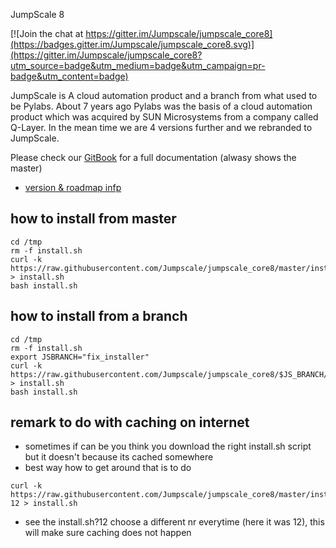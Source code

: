 JumpScale 8


[![Join the chat at https://gitter.im/Jumpscale/jumpscale_core8](https://badges.gitter.im/Jumpscale/jumpscale_core8.svg)](https://gitter.im/Jumpscale/jumpscale_core8?utm_source=badge&utm_medium=badge&utm_campaign=pr-badge&utm_content=badge)


JumpScale is A cloud automation product and a branch from what used to be Pylabs. About 7 years ago Pylabs was the basis of a cloud automation product which was acquired by SUN Microsystems from a company called Q-Layer. In the mean time we are 4 versions further and we rebranded to JumpScale.

Please check our [GitBook](https://gig.gitbooks.io/jumpscale-core8/content/) for a full documentation (alwasy shows the master)

- [version & roadmap infp](../master/releases.md)

## how to install from master

```
cd /tmp
rm -f install.sh
curl -k https://raw.githubusercontent.com/Jumpscale/jumpscale_core8/master/install/install.sh > install.sh
bash install.sh
```


## how to install from a branch

```
cd /tmp
rm -f install.sh
export JSBRANCH="fix_installer"
curl -k https://raw.githubusercontent.com/Jumpscale/jumpscale_core8/$JS_BRANCH/install/install.sh > install.sh
bash install.sh
```

## remark to do with caching on internet

- sometimes if can be you think you download the right install.sh script but it doesn't because its cached somewhere
- best way how to get around that is to do

```
curl -k https://raw.githubusercontent.com/Jumpscale/jumpscale_core8/master/install/install.sh?12 > install.sh
```

- see the install.sh?12 choose a different nr everytime (here it was 12), this will make sure caching does not happen
